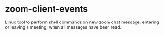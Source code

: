 # zoom-client-events
Linux tool to perform shell commands on new zoom chat message, entering or leaving a meeting, when all messages have been read.
